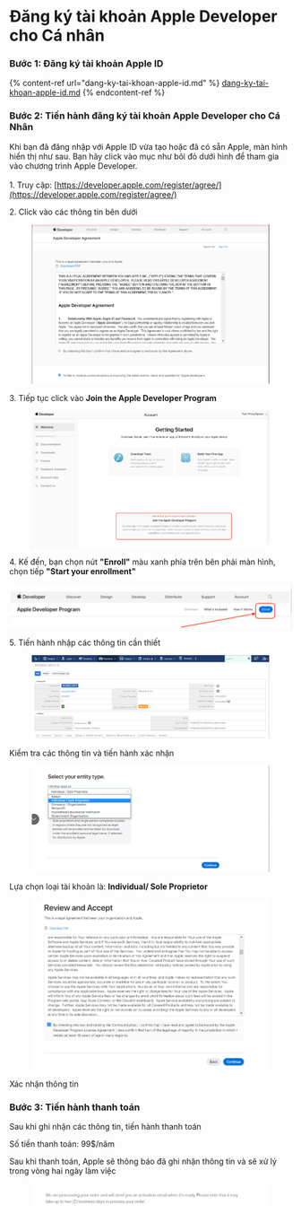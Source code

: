 # Đăng ký tài khoản Apple Developer cho Cá nhân

### Bước 1: Đăng ký tài khoản Apple ID

{% content-ref url="dang-ky-tai-khoan-apple-id.md" %}
[dang-ky-tai-khoan-apple-id.md](dang-ky-tai-khoan-apple-id.md)
{% endcontent-ref %}

### Bước 2: Tiến hành đăng ký tài khoản Apple Developer cho Cá Nhân

Khi bạn đã đăng nhập với Apple ID vừa tạo hoặc đã có sẵn Apple, màn hình hiển thị như sau. Bạn hãy click vào mục như bôi đỏ dưới hình để tham gia vào chương trình Apple Developer.\
\
1\. Truy cập: [https://developer.apple.com/register/agree/](https://developer.apple.com/register/agree/)

2\. Click vào các thông tin bên dưới

<figure><img src="../../.gitbook/assets/image (19) (3).png" alt=""><figcaption></figcaption></figure>

3\. Tiếp tục click vào **Join the Apple Developer Program**

<figure><img src="../../.gitbook/assets/image (2) (5) (1).png" alt=""><figcaption></figcaption></figure>

4\. Kế đến, bạn chọn nút **"Enroll"** màu xanh phía trên bên phải màn hình, chọn tiếp **"Start your enrollment"**

****![](<../../.gitbook/assets/image (40) (1).png>)****

5\. Tiến hành nhập các thông tin cần thiết

<figure><img src="../../.gitbook/assets/image (46) (2).png" alt=""><figcaption></figcaption></figure>

Kiểm tra các thông tin và tiến hành xác nhận

<figure><img src="../../.gitbook/assets/image (3) (2) (2).png" alt=""><figcaption></figcaption></figure>

Lựa chọn loại tài khoản là: **Individual/ Sole Proprietor**

<figure><img src="../../.gitbook/assets/image (42) (2).png" alt=""><figcaption></figcaption></figure>

Xác nhận thông tin

### Bước 3: Tiến hành thanh toán

Sau khi ghi nhận các thông tin, tiến hành thanh toán

Số tiền thanh toán: 99$/năm

Sau khi thanh toán, Apple sẽ thông báo đã ghi nhận thông tin và sẽ xử lý trong vòng hai ngày làm việc

<figure><img src="../../.gitbook/assets/image (4) (6) (1).png" alt=""><figcaption></figcaption></figure>
